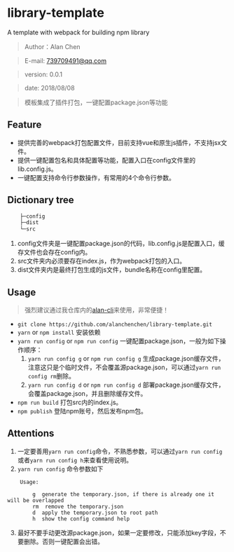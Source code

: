 # library-template
A template with webpack for building npm library
> Author：Alan Chen

> E-mail: 739709491@qq.com

> version: 0.0.1

> date: 2018/08/08

> 模板集成了插件打包，一键配置package.json等功能

## Feature
* 提供完善的webpack打包配置文件，目前支持vue和原生js插件，不支持jsx文件。
* 提供一键配置包名和具体配置等功能，配置入口在config文件里的lib.config.js。
* 一键配置支持命令行参数操作，有常用的4个命令行参数。

## Dictionary tree
``` bash
    ├─config
    ├─dist
    └─src
```
1. config文件夹是一键配置package.json的代码，lib.config.js是配置入口，缓存文件也会存在config内。
2. src文件夹内必须要存在index.js，作为webpack打包的入口。
3. dist文件夹内是最终打包生成的js文件，bundle名称在config里配置。

## Usage
> 强烈建议通过我仓库内的[alan-cli](https://github.com/alanchenchen/alan-cli)来使用，非常便捷！
* `git clone https://github.com/alanchenchen/library-template.git`
* `yarn` or `npm install` 安装依赖
* `yarn run config` or `npm run config` 一键配置package.json，一般为如下操作顺序：
    1. `yarn run config g` or `npm run config g` 生成package.json缓存文件，注意这只是个临时文件，不会覆盖源package.json，可以通过`yarn run config rm`删除。
    2. `yarn run config d` or `npm run config d` 部署package.json缓存文件，会覆盖package.json，并且删除缓存文件。
* `npm run build` 打包src内的index.js。
* `npm publish` 登陆npm账号，然后发布npm包。

## Attentions
1. 一定要善用`yarn run config`命令，不熟悉参数，可以通过`yarn run config`或者`yarn run config h`来查看使用说明。
2. `yarn run config` 命令参数如下
``` 
    Usage:

        g  generate the temporary.json, if there is already one it will be overlapped
        rm  remove the temporary.json
        d  apply the temporary.json to root path
        h  show the config command help
```
3. 最好不要手动更改源package.json，如果一定要修改，只能添加key字段，不要删除。否则一键配置会出错。

